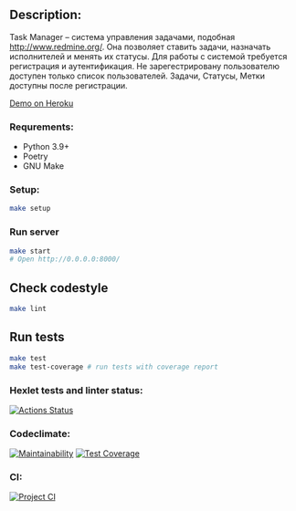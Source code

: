 ## Description:
Task Manager – система управления задачами, подобная http://www.redmine.org/. Она позволяет ставить задачи, назначать исполнителей и менять их статусы. Для работы с системой требуется регистрация и аутентификация.
Не зарегестрировану пользователю доступен только список пользователей.
Задачи, Статусы, Метки доступны после регистрации.

[Demo on Heroku](https://sleepy-temple-25868.herokuapp.com/)

### Requrements:
* Python 3.9+
* Poetry
* GNU Make

### Setup:
```bash
make setup
```
### Run server
```bash
make start
# Open http://0.0.0.0:8000/
```

## Check codestyle
```bash
make lint
```

## Run tests
```bash
make test
make test-coverage # run tests with coverage report
```



### Hexlet tests and linter status:
[![Actions Status](https://github.com/Noboribetsu/python-project-lvl4/workflows/hexlet-check/badge.svg)](https://github.com/Noboribetsu/python-project-lvl4/actions)

### Codeclimate:
[![Maintainability](https://api.codeclimate.com/v1/badges/6b998c5b391bf7d8aacf/maintainability)](https://codeclimate.com/github/Noboribetsu/python-project-lvl4/maintainability)
[![Test Coverage](https://api.codeclimate.com/v1/badges/6b998c5b391bf7d8aacf/test_coverage)](https://codeclimate.com/github/Noboribetsu/python-project-lvl4/test_coverage)

### CI:
[![Project CI](https://github.com/Noboribetsu/python-project-lvl4/actions/workflows/projectci.yml/badge.svg)](https://github.com/Noboribetsu/python-project-lvl4/actions/workflows/projectci.yml)
